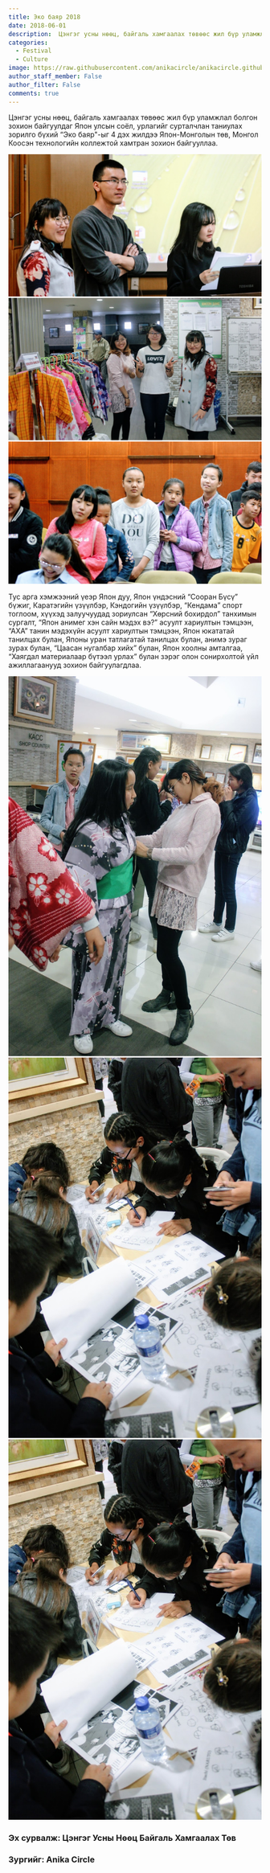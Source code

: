 ```yaml
---
title: Эко баяр 2018
date: 2018-06-01
description:  Цэнгэг усны нөөц, байгаль хамгаалах төвөөс жил бүр уламжлал болгон зохион байгуулдаг Япон улсын соёл, урлагийг сурталчлан таниулах зорилго бүхий “Эко баяр"-ыг 4 дэх жилдээ Япон-Монголын төв, Монгол Коосэн технологийн коллежтой хамтран зохион байгууллаа.
categories:
  - Festival
  - Culture
image: https://raw.githubusercontent.com/anikacircle/anikacircle.github.io/main/.images/eco-fest-cover.JPG
author_staff_member: False
author_filter: False
comments: true
---
```

Цэнгэг усны нөөц, байгаль хамгаалах төвөөс жил бүр уламжлал болгон зохион байгуулдаг Япон улсын соёл, урлагийг сурталчлан таниулах зорилго бүхий “Эко баяр"-ыг 4 дэх жилдээ Япон-Монголын төв, Монгол Коосэн технологийн коллежтой хамтран зохион байгууллаа.

![Anika Eco Fest Photo 1](https://raw.githubusercontent.com/anikacircle/anikacircle.github.io/main/.images/Anika-eco-fest-photo-1.JPG)
![Anika Eco Fest Photo 2](https://raw.githubusercontent.com/anikacircle/anikacircle.github.io/main/.images/Anika-eco-fest-photo-2.JPG)
![Anika Eco Fest Photo 3](https://raw.githubusercontent.com/anikacircle/anikacircle.github.io/main/.images/Anika-eco-fest-photo-3.JPG)

Тус арга хэмжээний үеэр Япон дуу, Япон үндэсний “Сооран Бүсү” бүжиг, Каратэгийн үзүүлбэр, Кэндогийн үзүүлбэр, “Кендама” спорт тоглоом, хүүхэд залуучуудад зориулсан “Хөрсний бохирдол” танхимын сургалт, “Япон анимег хэн сайн мэдэх вэ?” асуулт хариултын тэмцээн, “АХА” танин мэдэхүйн асуулт хариултын тэмцээн, Япон юкататай танилцах булан, Японы уран татлагатай танилцах булан, анимэ зураг зурах булан, “Цаасан нугалбар хийх” булан, Япон хоолны амталгаа, “Хаягдал материалаар бүтээл урлах” булан зэрэг олон сонирхолтой үйл ажиллагаанууд зохион байгуулагдлаа.

![Anika Eco Fest Photo 4](https://raw.githubusercontent.com/anikacircle/anikacircle.github.io/main/.images/Anika-eco-fest-photo-4.JPG)
![Anika Eco Fest Photo 5](https://raw.githubusercontent.com/anikacircle/anikacircle.github.io/main/.images/Anika-eco-fest-photo-5.JPG)
![Anika Eco Fest Photo 6](https://raw.githubusercontent.com/anikacircle/anikacircle.github.io/main/.images/Anika-eco-fest-photo-5.JPG)

### Эх сурвалж:  Цэнгэг Усны Нөөц Байгаль Хамгаалах Төв

### Зургийг: Anika Circle